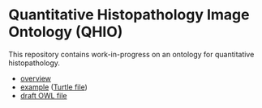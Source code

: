 # Quantitative Histopathology Image Ontology (QHIO)

This repository contains work-in-progress on an ontology for quantitative histopathology.

- [overview](overview.md)
- [example](example.md) ([Turtle file](example.ttl))
- [draft OWL file](https://github.com/ontodev/QHIO/raw/master/qhio-prototype.owl)
